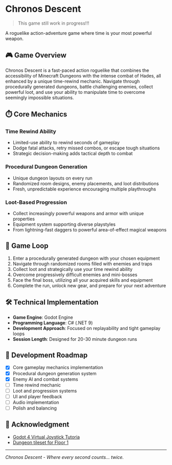 # Chronos Descent

> This game still work in progress!!!

A roguelike action-adventure game where time is your most powerful weapon.

## 🎮 Game Overview

Chronos Descent is a fast-paced action roguelike that combines the accessibility of Minecraft Dungeons
with the intense combat of Hades, all enhanced by a unique time-rewind mechanic.
Navigate through procedurally generated dungeons, battle challenging enemies, collect powerful loot,
and use your ability to manipulate time to overcome seemingly impossible situations.

## ⏱️ Core Mechanics

### Time Rewind Ability
- Limited-use ability to rewind seconds of gameplay
- Dodge fatal attacks, retry missed combos, or escape tough situations
- Strategic decision-making adds tactical depth to combat

### Procedural Dungeon Generation
- Unique dungeon layouts on every run
- Randomized room designs, enemy placements, and loot distributions
- Fresh, unpredictable experience encouraging multiple playthroughs

### Loot-Based Progression
- Collect increasingly powerful weapons and armor with unique properties
- Equipment system supporting diverse playstyles
- From lightning-fast daggers to powerful area-of-effect magical weapons

## 🔄 Game Loop

1. Enter a procedurally generated dungeon with your chosen equipment
2. Navigate through randomized rooms filled with enemies and traps
3. Collect loot and strategically use your time rewind ability
4. Overcome progressively difficult enemies and mini-bosses
5. Face the final boss, utilizing all your acquired skills and equipment
6. Complete the run, unlock new gear, and prepare for your next adventure

## 🛠️ Technical Implementation

- **Game Engine**: Godot Engine
- **Programming Language**: C# (.NET 9)
- **Development Approach**: Focused on replayability and tight gameplay loops
- **Session Length**: Designed for 20-30 minute dungeon runs

## 🚀 Development Roadmap

- [x] Core gameplay mechanics implementation
- [x] Procedural dungeon generation system
- [x] Enemy AI and combat systems
- [ ] Time rewind mechanic
- [ ] Loot and progression systems
- [ ] UI and player feedback
- [ ] Audio implementation
- [ ] Polish and balancing

## 🙏 Acknowledgment
- [Godot 4 Virtual Joystick Tutoria](https://www.youtube.com/watch?v=3YQxT3CepXU)
- [Dungeon tileset for Floor 1](https://snowhex.itch.io/dungeon-gathering)

<!-- ## 💻 Getting Started

### Prerequisites
- Godot Engine (latest version)
- .NET 9 SDK

### Installation
1. Clone this repository
2. Open the project in Godot Engine
3. Build and run the game

## 🤝 Contributing

Contributions are welcome! Please feel free to submit a Pull Request. -->

<!-- ## 📜 License

This project is licensed under the [MIT License](LICENSE). -->

---

*Chronos Descent - Where every second counts... twice.*
